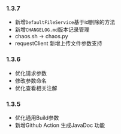 ### 1.3.7

- 新增`DefaultFileService`基于id删除的方法
- 新增`CHANGELOG.md`版本记录管理
- chaos.sh -> chaos.py
- requestClient 新增上传文件参数支持

### 1.3.6

- 优化请求参数
- 修改参数命名
- 优化查看相关注解

### 1.3.5

- 优化通用Build参数
- 新增Github Action 生成JavaDoc 功能

